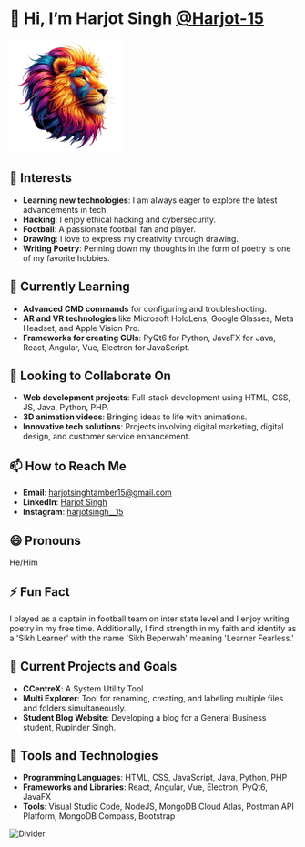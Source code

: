 # 👋 Hi, I’m Harjot Singh <a href="https://sikhbeparwah.engineer/Harjot-s-Portfolio/" target="_blank">@Harjot-15</a>

<img src="https://github.com/Harjot-15/Harjot-15/blob/0eeb550a29d0b980c6f701d1a51a1fbde999cb33/Beperwah%20.png" alt="Profile Banner" width="200">

## 👀 Interests
- **Learning new technologies**: I am always eager to explore the latest advancements in tech.
- **Hacking**: I enjoy ethical hacking and cybersecurity.
- **Football**: A passionate football fan and player.
- **Drawing**: I love to express my creativity through drawing.
- **Writing Poetry**: Penning down my thoughts in the form of poetry is one of my favorite hobbies.

## 🌱 Currently Learning
- **Advanced CMD commands** for configuring and troubleshooting.
- **AR and VR technologies** like Microsoft HoloLens, Google Glasses, Meta Headset, and Apple Vision Pro.
- **Frameworks for creating GUIs**: PyQt6 for Python, JavaFX for Java, React, Angular, Vue, Electron for JavaScript.

## 💞️ Looking to Collaborate On
- **Web development projects**: Full-stack development using HTML, CSS, JS, Java, Python, PHP.
- **3D animation videos**: Bringing ideas to life with animations.
- **Innovative tech solutions**: Projects involving digital marketing, digital design, and customer service enhancement.

## 📫 How to Reach Me
- **Email**: harjotsinghtamber15@gmail.com
- **LinkedIn**: [Harjot Singh](https://www.linkedin.com/in/harjot15)
- **Instagram**: [harjotsingh__15](https://www.instagram.com/harjotsingh__15)

## 😄 Pronouns
He/Him

## ⚡ Fun Fact
I played as a captain in football team on inter state level and I enjoy writing poetry in my free time. Additionally, I find strength in my faith and identify as a 'Sikh Learner' with the name 'Sikh Beperwah' meaning 'Learner Fearless.'

## 📂 Current Projects and Goals
- **CCentreX**: A System Utility Tool
- **Multi Explorer**: Tool for renaming, creating, and labeling multiple files and folders simultaneously.
- **Student Blog Website**: Developing a blog for a General Business student, Rupinder Singh.

## 🔧 Tools and Technologies
- **Programming Languages**: HTML, CSS, JavaScript, Java, Python, PHP
- **Frameworks and Libraries**: React, Angular, Vue, Electron, PyQt6, JavaFX
- **Tools**: Visual Studio Code, NodeJS, MongoDB Cloud Atlas, Postman API Platform, MongoDB Compass, Bootstrap

![Divider](https://via.placeholder.com/800x50?text=★+★+★)
